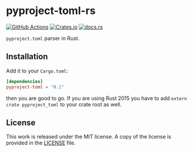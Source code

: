 # pyproject-toml-rs

[![GitHub Actions](https://github.com/messense/pyproject-toml-rs/workflows/CI/badge.svg)](https://github.com/messense/pyproject-toml-rs/actions?query=workflow%3ACI)
[![Crates.io](https://img.shields.io/crates/v/pyproject-toml.svg)](https://crates.io/crates/pyproject-toml)
[![docs.rs](https://docs.rs/pyproject-toml/badge.svg)](https://docs.rs/pyproject-toml/)

`pyproject.toml` parser in Rust.

## Installation

Add it to your ``Cargo.toml``:

```toml
[dependencies]
pyproject-toml = "0.1"
```

then you are good to go. If you are using Rust 2015 you have to add ``extern crate pyproject_toml`` to your crate root as well. 

## License

This work is released under the MIT license. A copy of the license is provided in the [LICENSE](./LICENSE) file.
